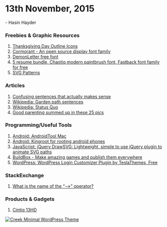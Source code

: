 # 13th November, 2015
\- Hasin Hayder

### Freebies & Graphic Resources
1. [Thanksgiving Day Outline Icons](https://thenounproject.com/viktor_architect/collection/thanksgiving-day-outline/)
2. [Cormorant - An open source display font family](http://psd-behanse.rhcloud.com/2015/10/28/cormorant-an-open-source-display-font-family/)
3. [DemonLetter free font](https://www.behance.net/gallery/30933675/DemonLetter-Free-Font)
4. [5 resume bundle, Chaotiq modern paintbrush font, Fastback font family for free](https://creativemarket.com/bundle/november-big-bundle)
5. [SVG Patterns](http://svgpatterns.com/)


### Articles
1. [Confusing sentences that actually makes sense](http://www.grammarly.com/blog/2014/confusing-sentences-actually-make-sense/)
2. [Wikipedia: Garden path sentences](https://en.wikipedia.org/wiki/Garden_path_sentence)
3. [Wikipedia: Status Quo](https://en.wikipedia.org/wiki/Status_quo)
4. [Good parenting summed up in these 25 pics](http://9gag.com/gag/axGK9bp)


### Programming/Useful Tools
1. [Android: AndroidTool Mac](https://github.com/mortenjust/androidtool-mac)
2. [Android: Kingroot for rooting android phones](http://www.kingroot.net/)
3. [JavaScript: jQuery DrawSVG: Lightweight, simple to use jQuery plugin to animate SVG paths](http://lcdsantos.github.io/jquery-drawsvg/)
4. [BuildBox - Make amazing games and publish them everywhere](https://www.buildbox.com/)
5. [WordPress: WordPress Login Customizer Plugin by TeslaThemes, Free](http://teslathemes.com/blog/login-customizer/)


### StackExchange
1. [What is the name of the “-->” operator?](http://stackoverflow.com/questions/1642028/what-is-the-name-of-the-operator)


### Products & Gadgets
1. [Cintiq 13HD](http://www.wacom.com/en-us/products/pen-displays/cintiq-13-hd-touch)



<a href="http://themeforest.net/item/creek-creative-and-minimal-wordpress-portfolio/12252599?ref=themebucket" title="Creek Minimal WordPress Theme" target="_blank">![Creek Minimal WordPress Theme](https://image-tf.s3.envato.com/files/153231335/screenshots/0.__large_preview.jpg)</a>
